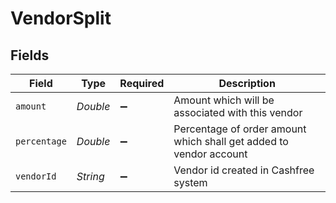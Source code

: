 # VendorSplit


## Fields

| Field                                                              | Type                                                               | Required                                                           | Description                                                        |
| ------------------------------------------------------------------ | ------------------------------------------------------------------ | ------------------------------------------------------------------ | ------------------------------------------------------------------ |
| `amount`                                                           | *Double*                                                           | :heavy_minus_sign:                                                 | Amount which will be associated with this vendor                   |
| `percentage`                                                       | *Double*                                                           | :heavy_minus_sign:                                                 | Percentage of order amount which shall get added to vendor account |
| `vendorId`                                                         | *String*                                                           | :heavy_minus_sign:                                                 | Vendor id created in Cashfree system                               |